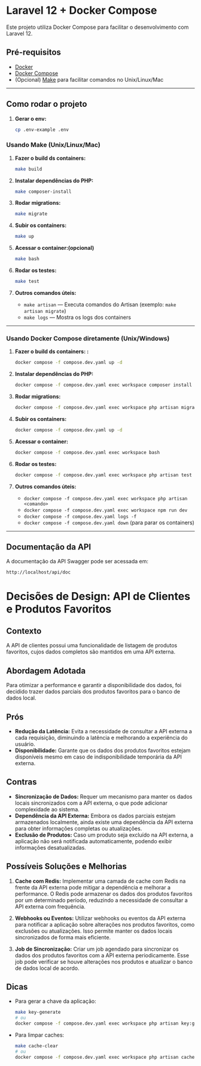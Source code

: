
# Laravel 12 + Docker Compose

Este projeto utiliza Docker Compose para facilitar o desenvolvimento com Laravel 12.

## Pré-requisitos

- [Docker](https://www.docker.com/)
- [Docker Compose](https://docs.docker.com/compose/)
- (Opcional) [Make](https://www.gnu.org/software/make/) para facilitar comandos no Unix/Linux/Mac

---

## Como rodar o projeto

1. **Gerar o env:**
   ```sh
   cp .env-example .env
   ```
   
### Usando Make (Unix/Linux/Mac)

1. **Fazer o build ds containers:**
   ```sh
   make build
   ```

2. **Instalar dependências do PHP:**
   ```sh
   make composer-install
   ```

3. **Rodar migrations:**
   ```sh
   make migrate
   ```

4. **Subir os containers:**
   ```sh
   make up
   ```

5. **Acessar o container:(opcional)**
   ```sh
   make bash
   ```

6. **Rodar os testes:**
   ```sh
   make test
   ```

6. **Outros comandos úteis:**
    - `make artisan` — Executa comandos do Artisan (exemplo: `make artisan migrate`)
    - `make logs` — Mostra os logs dos containers

---

### Usando Docker Compose diretamente (Unix/Windows)

1. **Fazer o build ds containers:
   :**
   ```sh
   docker compose -f compose.dev.yaml up -d
   ```

2. **Instalar dependências do PHP:**
   ```sh
   docker compose -f compose.dev.yaml exec workspace composer install
   ```

3. **Rodar migrations:**
   ```sh
   docker compose -f compose.dev.yaml exec workspace php artisan migrate
   ```

4. **Subir os containers:**
   ```sh
   docker compose -f compose.dev.yaml up -d
   ```

5. **Acessar o container:**
   ```sh
   docker compose -f compose.dev.yaml exec workspace bash
   ```

6. **Rodar os testes:**
   ```sh
   docker compose -f compose.dev.yaml exec workspace php artisan test
   ```
7. **Outros comandos úteis:**
    - `docker compose -f compose.dev.yaml exec workspace php artisan <comando>`
    - `docker compose -f compose.dev.yaml exec workspace npm run dev`
    - `docker compose -f compose.dev.yaml logs -f`
    - `docker compose -f compose.dev.yaml down` (para parar os containers)

---

## Documentação da API

A documentação da API Swagger pode ser acessada em:

```
http://localhost/api/doc
```


# Decisões de Design: API de Clientes e Produtos Favoritos

## Contexto

A API de clientes possui uma funcionalidade de listagem de produtos favoritos, cujos dados completos são mantidos em uma API externa.

## Abordagem Adotada

Para otimizar a performance e garantir a disponibilidade dos dados, foi decidido trazer dados parciais dos produtos favoritos para o banco de dados local.

## Prós

- **Redução da Latência:** Evita a necessidade de consultar a API externa a cada requisição, diminuindo a latência e melhorando a experiência do usuário.
- **Disponibilidade:** Garante que os dados dos produtos favoritos estejam disponíveis mesmo em caso de indisponibilidade temporária da API externa.

## Contras

- **Sincronização de Dados:** Requer um mecanismo para manter os dados locais sincronizados com a API externa, o que pode adicionar complexidade ao sistema.
- **Dependência da API Externa:** Embora os dados parciais estejam armazenados localmente, ainda existe uma dependência da API externa para obter informações completas ou atualizações.
- **Exclusão de Produtos:** Caso um produto seja excluído na API externa, a aplicação não será notificada automaticamente, podendo exibir informações desatualizadas.

## Possíveis Soluções e Melhorias

1. **Cache com Redis:** Implementar uma camada de cache com Redis na frente da API externa pode mitigar a dependência e melhorar a performance. O Redis pode armazenar os dados dos produtos favoritos por um determinado período, reduzindo a necessidade de consultar a API externa com frequência.

2. **Webhooks ou Eventos:** Utilizar webhooks ou eventos da API externa para notificar a aplicação sobre alterações nos produtos favoritos, como exclusões ou atualizações. Isso permite manter os dados locais sincronizados de forma mais eficiente.

3. **Job de Sincronização:** Criar um job agendado para sincronizar os dados dos produtos favoritos com a API externa periodicamente. Esse job pode verificar se houve alterações nos produtos e atualizar o banco de dados local de acordo.


## Dicas

- Para gerar a chave da aplicação:
  ```sh
  make key-generate
  # ou
  docker compose -f compose.dev.yaml exec workspace php artisan key:generate
  ```

- Para limpar caches:
  ```sh
  make cache-clear
  # ou
  docker compose -f compose.dev.yaml exec workspace php artisan cache:clear
  ```

